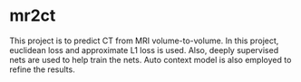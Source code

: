 # mr2ct
This project is to predict CT from MRI volume-to-volume. In this project, euclidean loss and approximate L1 loss is used. Also, deeply supervised nets are used to help train the nets. Auto context model is also employed to refine the results.
